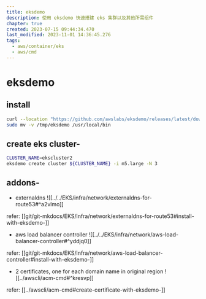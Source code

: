 ```yaml
---
title: eksdemo
description: 使用 eksdemo 快速搭建 eks 集群以及其他所需组件
chapter: true
created: 2023-07-15 09:44:34.470
last_modified: 2023-11-01 14:36:45.276
tags:
  - aws/container/eks
  - aws/cmd
---
```


# eksdemo

## install

```sh
curl --location "https://github.com/awslabs/eksdemo/releases/latest/download/eksdemo_$(uname -s)_x86_64.tar.gz" |tar xz -C /tmp
sudo mv -v /tmp/eksdemo /usr/local/bin

```

## create eks cluster-

```sh
CLUSTER_NAME=ekscluster2
eksdemo create cluster ${CLUSTER_NAME} -i m5.large -N 3
```

## addons-

- externaldns
![[../../EKS/infra/network/externaldns-for-route53#^a2vlmo]]

refer: [[git/git-mkdocs/EKS/infra/network/externaldns-for-route53#install-with-eksdemo-]]

- aws load balancer controller
![[../../EKS/infra/network/aws-load-balancer-controller#^yddjq0]]

refer: [[git/git-mkdocs/EKS/infra/network/aws-load-balancer-controller#install-with-eksdemo-]]

- 2 certificates, one for each domain name in original region
![[../awscli/acm-cmd#^kresvp]]

refer: [[../awscli/acm-cmd#create-certificate-with-eksdemo-]]


